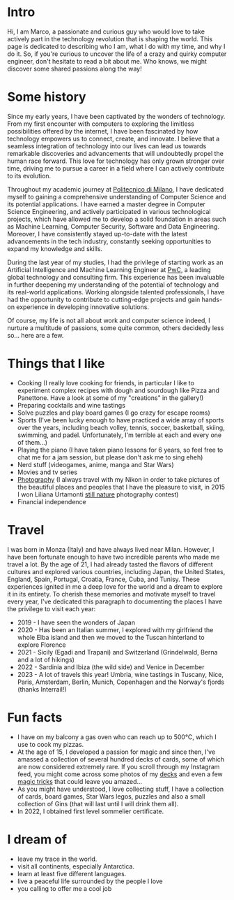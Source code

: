 # Intro

Hi, I am Marco, a passionate and curious guy who would love to take actively part in the technology revolution that is shaping the world. This page is dedicated to describing who I am, what I do with my time, and why I do it. So, if you're curious to uncover the life of a crazy and quirky computer engineer, don't hesitate to read a bit about me. Who knows, we might discover some shared passions along the way!


# Some history

Since my early years, I have been captivated by the wonders of technology. From my first encounter with computers to exploring the limitless possibilities offered by the internet, I have been fascinated by how technology empowers us to connect, create, and innovate. I believe that a seamless integration of technology into our lives can lead us towards remarkable discoveries and advancements that will undoubtedly propel the human race forward. This love for technology has only grown stronger over time, driving me to pursue a career in a field where I can actively contribute to its evolution.

Throughout my academic journey at [Politecnico di Milano](https://www.polimi.it/corsi/corsi-di-laurea-magistrale/M/2022-ing-ind-inf-magord-270-mi-481-computer-science-and-engineering-ingegneria-informatica), I have dedicated myself to gaining a comprehensive understanding of Computer Science and its potential applications. I have earned a master degree in Computer Science Engineering, and actively participated in various technological projects, which have allowed me to develop a solid foundation in areas such as Machine Learning, Computer Security, Software and Data Engineering. Moreover, I have consistently stayed up-to-date with the latest advancements in the tech industry, constantly seeking opportunities to expand my knowledge and skills.

During the last year of my studies, I had the privilege of starting work as an Artificial Intelligence and Machine Learning Engineer at [PwC](https://www.pwc.com/it/it/), a leading global technology and consulting firm. This experience has been invaluable in further deepening my understanding of the potential of technology and its real-world applications. Working alongside talented professionals, I have had the opportunity to contribute to cutting-edge projects and gain hands-on experience in developing innovative solutions.

Of course, my life is not all about work and computer science indeed, I nurture a multitude of passions, some quite common, others decidedly less so... here are a few.

# Things that I like

- Cooking (I really love cooking for friends, in particular I like to experiment complex recipes with dough and sourdough like Pizza and Panettone. Have a look at some of my "creations" in the gallery!)
- Preparing cocktails and wine tastings
- Solve puzzles and play board games (I go crazy for escape rooms)
- Sports (I've been lucky enough to have practiced a wide array of sports over the years, including beach volley, tennis, soccer, basketball, skiing, swimming, and padel. Unfortunately, I'm terrible at each and every one of them...)
- Playing the piano (I have taken piano lessons for 6 years, so feel free to chat me for a jam session, but please don't ask me to sing eheh)
- Nerd stuff (videogames, anime, manga and Star Wars)
- Movies and tv series
- [Photography](https://www.instagram.com/marcobalenoo/) (I always travel with my Nikon in order to take pictures of the beautiful places and peoples that I have the pleasure to visit, in 2015 I won Liliana Urtamonti [still nature](https://www.instagram.com/p/1Ql0DrivyoekSE2An1JIdCRMaRkLcDW62WAho0/) photography contest)
- Financial independence

# Travel

I was born in Monza (Italy) and have always lived near Milan.
However, I have been fortunate enough to have two incredible parents who made me travel a lot.
By the age of 21, I had already tasted the flavors of different cultures and explored various countries, including Japan, the United States, England, Spain, Portugal, Croatia, France, Cuba, and Tunisy. These experiences ignited in me a deep love for the world and a dream to explore it in its entirety. To cherish these memories and motivate myself to travel every year, I've dedicated this paragraph to documenting the places I have the privilege to visit each year:

- 2019 - I have seen the wonders of Japan
- 2020 - Has been an Italian summer, I explored with my girlfriend the whole Elba island and then we moved to the Tuscan hinterland to explore Florence
- 2021 - Sicily (Egadi and Trapani) and Switzerland (Grindelwald, Berna and a lot of hikings)
- 2022 - Sardinia and Ibiza (the wild side) and Venice in December
- 2023 - A lot of travels this year! Umbria, wine tastings in Tuscany, Nice, Paris, Amsterdam, Berlin, Munich, Copenhagen and the Norway's fjords (thanks Interrail!)

# Fun facts

- I have on my balcony a gas oven who can reach up to 500°C, which I use to cook my pizzas.
- At the age of 15, I developed a passion for magic and since then, I've amassed a collection of several hundred decks of cards, some of which are now considered extremely rare. If you scroll through my Instagram feed, you might come across some photos of my [decks](https://www.instagram.com/p/BPXnn4jgtAs/) and even a few [magic tricks](https://www.instagram.com/p/BNj0YD5jYxE/) that could leave you amazed...
- As you might have understood, I love collecting stuff, I have a collection of cards, board games, Star Wars legos, puzzles and also a small collection of Gins (that will last until I will drink them all).
- In 2022, I obtained first level sommelier certificate.

# I dream of

- leave my trace in the world.
- visit all continents, especially Antarctica.
- learn at least five different languages.
- live a peaceful life surrounded by the people I love
- you calling to offer me a cool job

